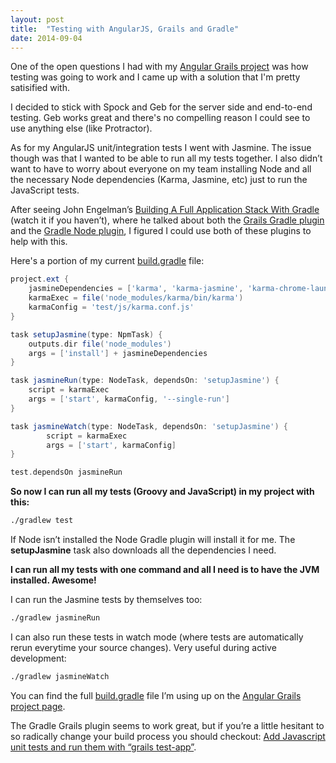 ```yaml
---
layout: post
title:  "Testing with AngularJS, Grails and Gradle"
date: 2014-09-04
---
```


One of the open questions I had with my [Angular Grails project](http://angular-grails.interwebs.io/) was how testing was going to work and I came up with
a solution that I'm pretty satisified with.

I decided to stick with Spock and Geb for the server side and end-to-end testing. Geb works great and there's 
no compelling reason I could see to use anything else (like Protractor).

As for my AngularJS unit/integration tests I went with Jasmine. 
The issue though was that I wanted to be able to run all my tests together. 
I also didn’t want to have to worry about everyone on my team installing Node and all the necessary Node dependencies (Karma, Jasmine, etc)
just to run the JavaScript tests.

After seeing John Engelman’s [Building A Full Application Stack With Gradle](https://www.youtube.com/watch?v=YoaZrHE4CSk) (watch it if you haven’t), 
where he talked about both the [Grails Gradle plugin](https://github.com/grails/grails-gradle-plugin) and the 
[Gradle Node plugin](https://github.com/srs/gradle-node-plugin), I figured I could use both of these plugins to help with this.

Here's a portion of my current  [build.gradle](https://github.com/craigburke/angular-grails/blob/master/build.gradle) file:

```groovy
project.ext {
	jasmineDependencies = ['karma', 'karma-jasmine', 'karma-chrome-launcher']
	karmaExec = file('node_modules/karma/bin/karma')
	karmaConfig = 'test/js/karma.conf.js'
}

task setupJasmine(type: NpmTask) {
	outputs.dir file('node_modules')
	args = ['install'] + jasmineDependencies
}

task jasmineRun(type: NodeTask, dependsOn: 'setupJasmine') {
	script = karmaExec
	args = ['start', karmaConfig, '--single-run']
}

task jasmineWatch(type: NodeTask, dependsOn: 'setupJasmine') {
        script = karmaExec
        args = ['start', karmaConfig]
}

test.dependsOn jasmineRun
```

**So now I can run all my tests (Groovy and JavaScript) in my project with this:**

```bash
./gradlew test
```

If Node isn’t installed the Node Gradle plugin will install it for me. The **setupJasmine** task also downloads all the dependencies I need.

**I can run all my tests with one command and all I need is to have the JVM installed. Awesome!**

I can run the Jasmine tests by themselves too:

```bash
./gradlew jasmineRun
```

I can also run these tests in watch mode (where tests are automatically rerun everytime your source changes). Very 
useful during active development:

```bash
./gradlew jasmineWatch
```
You can find the full [build.gradle](https://github.com/craigburke/angular-grails/blob/master/build.gradle) file I’m using up on the [Angular Grails project page](https://github.com/craigburke/angular-grails/).

The Gradle Grails plugin seems to work great, but if you’re a little hesitant to so radically change your build process
you should checkout: [Add Javascript unit tests and run them with “grails test-app”](http://www.objectpartners.com/2014/08/19/add-javascript-unit-tests-and-run-them-with-grails-test-app/).

